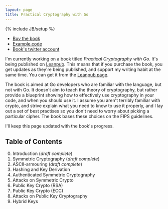 ```yaml
---
layout: page
title: Practical Cryptography with Go
---
```


{% include JB/setup %}

* [Buy the book](https://leanpub.com/gocrypto)
* [Example code](https://github.com/kisom/gocrypto)
* [Book's twitter account](https://twitter.com/gocrypto)

I'm currently working on a book titled *Practical Cryptography with Go*. It's
being published on [Leanpub](https://leanpub.com). This means that if you
purchase the book, you get updates as they're being published, and support my
writing habit at the same time. You can get it from the
[Leanpub page](https://leanpub.com/gocrypto).

The book is aimed at Go developers who are familiar with the language, but
not with Go. It doesn't aim to teach the theory of cryptography, but rather
provide a blueprint showing how to effectively use cryptography in your
code, and when you should use it. I assume you aren't terribly familiar with
crypto, and strive explain what you need to know to use it properly, and I
lay out a set of best practises so you don't need to worry about picking a
particular cipher. The book bases these choices on the FIPS guidelines.

I'll keep this page updated with the book's progress.

## Table of Contents

0. Introduction (*draft complete*)
0. Symmetric Cryptography (*draft complete*)
0. ASCII-armouring (*draft complete*)
0. Hashing and Key Derivation
0. Authenticated Symmetric Cryptography
0. Attacks on Symmetric Crypto
0. Public Key Crypto (RSA)
0. Public Key Crypto (ECC)
0. Attacks on Public Key Cryptography
0. Hybrid Keys

